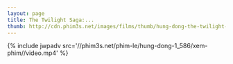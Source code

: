 ```yaml
---
layout: page
title: The Twilight Saga:...
thumb: http://cdn.phim3s.net/images/films/thumb/hung-dong-the-twilight-saga-breaking-dawn.jpg
---
```

{% include jwpadv src='//phim3s.net/phim-le/hung-dong-1_586/xem-phim//video.mp4' %}
